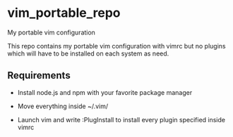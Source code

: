 # vim_portable_repo
My portable vim configuration


This repo contains my portable vim configuration with vimrc but no plugins which will have to be installed on each system as need. 


## Requirements

- Install node.js and npm with your favorite package manager

- Move everything inside ~/.vim/

- Launch vim and write :PlugInstall to install every plugin specified inside vimrc
